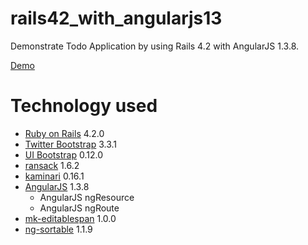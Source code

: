 # rails42_with_angularjs13

Demonstrate  Todo Application by using Rails 4.2 with AngularJS 1.3.8.

[Demo](https://rails42-with-angularjs13.herokuapp.com/)


# Technology used

- [Ruby on Rails](https://github.com/rails/rails)  4.2.0
- [Twitter Bootstrap](http://getbootstrap.com/) 3.3.1
- [UI Bootstrap](http://angular-ui.github.io/bootstrap/) 0.12.0
- [ransack](https://github.com/activerecord-hackery/ransack) 1.6.2
- [kaminari](https://github.com/amatsuda/kaminari) 0.16.1
- [AngularJS](https://github.com/angular/angular.js) 1.3.8
    - AngularJS ngResource
    - AngularJS ngRoute
- [mk-editablespan](https://github.com/mkwidzinska/editablespan) 1.0.0
- [ng-sortable](https://github.com/a5hik/ng-sortable) 1.1.9
